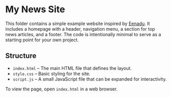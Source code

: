 # My News Site

This folder contains a simple example website inspired by [Eenadu](https://www.eenadu.net/). It includes a homepage with a header, navigation menu, a section for top news articles, and a footer. The code is intentionally minimal to serve as a starting point for your own project.

## Structure

- `index.html` – The main HTML file that defines the layout.
- `style.css` – Basic styling for the site.
- `script.js` – A small JavaScript file that can be expanded for interactivity.

To view the page, open `index.html` in a web browser.
